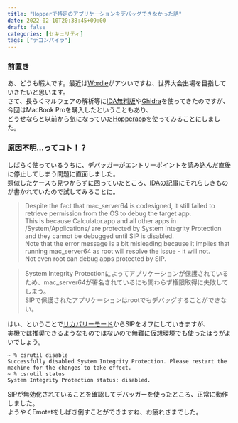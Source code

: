 ```yaml
---
title: "Hopperで特定のアプリケーションをデバッグできなかった話"
date: 2022-02-10T20:38:45+09:00
draft: false
categories: [セキュリティ]
tags: ["デコンパイラ"]
---
```


### 前置き

あ、どうも暇人です。最近は[Wordle](https://www.powerlanguage.co.uk/wordle/)がアツいですね、世界大会出場を目指していきたいと思います。  
さて、長らくマルウェアの解析等に[IDA無料版](https://hex-rays.com/ida-free/)や[Ghidra](https://ghidra-sre.org/)を使ってきたのですが、今回はMacBook Proを購入したということもあり、  
どうせならと以前から気になっていた[Hopperapp](http://hopperapp.com/)を使ってみることにしました。  

### 原因不明…ってコト！？

しばらく使っているうちに、デバッガーがエントリーポイントを読み込んだ直後に停止してしまう問題に直面しました。  
類似したケースも見つからずに困っていたところ、[IDAの記事](https://hex-rays.com/wp-content/static/tutorials/mac_debugger_primer2/mac_debugger_primer2.html)にそれらしきものが書かれていたので試してみることに。

>Despite the fact that mac_server64 is codesigned, it still failed to retrieve permission from the OS to debug the target app.  
This is because Calculator.app and all other apps in /System/Applications/ are protected by System Integrity Protection and they cannot be debugged until SIP is disabled.  
Note that the error message is a bit misleading because it implies that running mac_server64 as root will resolve the issue - it will not.  
Not even root can debug apps protected by SIP.

>System Integrity Protectionによってアプリケーションが保護されているため、mac_server64が署名されているにも関わらず権限取得に失敗してしまう。  
SIPで保護されたアプリケーションはrootでもデバッグすることができない。

はい、ということで[リカバリーモード](https://support.apple.com/ja-jp/HT204904)からSIPをオフにしていきますが、  
実機では推奨できるようなものではないので無難に仮想環境でも使ったほうがよいでしょう。

```console
~ % csrutil disable
Successfully disabled System Integrity Protection. Please restart the machine for the changes to take effect.
~ % csrutil status
System Integrity Protection status: disabled.
```
SIPが無効化されていることを確認してデバッガーを使ったところ、正常に動作しました。  
ようやくEmotetをしばき倒すことができますね、お疲れさまでした。